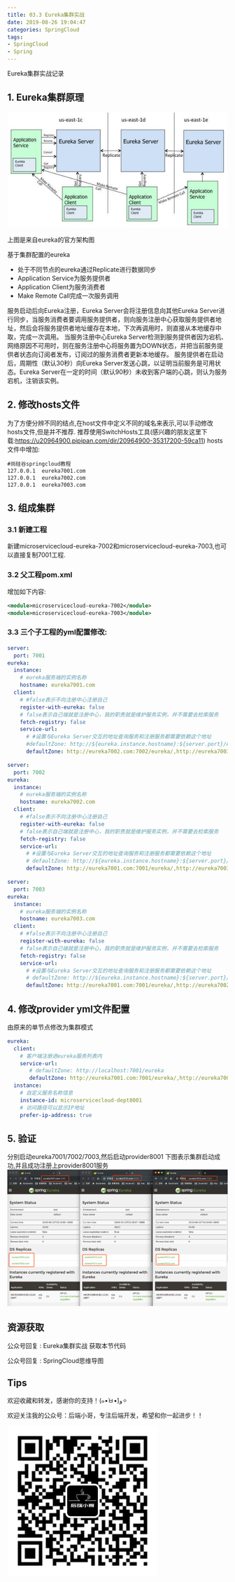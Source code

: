 ```yaml
---
title: 03.3 Eureka集群实战
date: 2019-08-26 19:04:47
categories: SpringCloud
tags:
- SpringCloud
- Spring
---
```


Eureka集群实战记录

<!--more-->

## 1. Eureka集群原理

![](https://raw.githubusercontent.com/lujiahao0708/PicRepo/master/blogPic/SpringCloud/尚硅谷-SpringCloud教程/03.3%20Eureka集群实战/1.eureka-server.png)

上图是来自eureka的官方架构图

基于集群配置的eureka
- 处于不同节点的eureka通过Replicate进行数据同步 
- Application Service为服务提供者 
- Application Client为服务消费者 
- Make Remote Call完成一次服务调用

服务启动后向Eureka注册，Eureka Server会将注册信息向其他Eureka Server进行同步，当服务消费者要调用服务提供者，则向服务注册中心获取服务提供者地址，然后会将服务提供者地址缓存在本地，下次再调用时，则直接从本地缓存中取，完成一次调用。
当服务注册中心Eureka Server检测到服务提供者因为宕机、网络原因不可用时，则在服务注册中心将服务置为DOWN状态，并把当前服务提供者状态向订阅者发布，订阅过的服务消费者更新本地缓存。
服务提供者在启动后，周期性（默认30秒）向Eureka Server发送心跳，以证明当前服务是可用状态。Eureka Server在一定的时间（默认90秒）未收到客户端的心跳，则认为服务宕机，注销该实例。

## 2. 修改hosts文件

为了方便分辨不同的结点,在host文件中定义不同的域名来表示,可以手动修改hosts文件,但是并不推荐.
推荐使用SwitchHosts工具(感兴趣的朋友这里下载:https://u20964900.pipipan.com/dir/20964900-35317200-59ca11)
hosts文件中增加:
```
#尚硅谷springcloud教程
127.0.0.1  eureka7001.com
127.0.0.1  eureka7002.com
127.0.0.1  eureka7003.com
```

## 3. 组成集群
### 3.1 新建工程
新建microservicecloud-eureka-7002和microservicecloud-eureka-7003,也可以直接复制7001工程.

### 3.2 父工程pom.xml
增加如下内容:
```xml
<module>microservicecloud-eureka-7002</module>
<module>microservicecloud-eureka-7003</module>
```

### 3.3 三个子工程的yml配置修改:
```yaml
server:
  port: 7001
eureka:
  instance:
    # eureka服务端的实例名称
    hostname: eureka7001.com
  client:
    # #false表示不向注册中心注册自己
    register-with-eureka: false
    # false表示自己端就是注册中心，我的职责就是维护服务实例，并不需要去检索服务
    fetch-registry: false
    service-url:
      # #设置与Eureka Server交互的地址查询服务和注册服务都需要依赖这个地址
      #defaultZone: http://${eureka.instance.hostname}:${server.port}/eureka/
      defaultZone: http://eureka7002.com:7002/eureka/,http://eureka7003.com:7003/eureka/
```

```yaml
server:
  port: 7002
eureka:
  instance:
    # eureka服务端的实例名称
    hostname: eureka7002.com
  client:
    # #false表示不向注册中心注册自己
    register-with-eureka: false
    # false表示自己端就是注册中心，我的职责就是维护服务实例，并不需要去检索服务
    fetch-registry: false
    service-url:
      # #设置与Eureka Server交互的地址查询服务和注册服务都需要依赖这个地址
      # defaultZone: http://${eureka.instance.hostname}:${server.port}/eureka/
      defaultZone: http://eureka7001.com:7001/eureka/,http://eureka7003.com:7003/eureka/
```

```yaml
server:
  port: 7003
eureka:
  instance:
    # eureka服务端的实例名称
    hostname: eureka7003.com
  client:
    # #false表示不向注册中心注册自己
    register-with-eureka: false
    # false表示自己端就是注册中心，我的职责就是维护服务实例，并不需要去检索服务
    fetch-registry: false
    service-url:
      # #设置与Eureka Server交互的地址查询服务和注册服务都需要依赖这个地址
      # defaultZone: http://${eureka.instance.hostname}:${server.port}/eureka/
      defaultZone: http://eureka7001.com:7001/eureka/,http://eureka7002.com:7002/eureka/
```


## 4. 修改provider yml文件配置
由原来的单节点修改为集群模式
```yaml
eureka:
  client:
    # 客户端注册进eureka服务列表内
    service-url:
       # defaultZone: http://localhost:7001/eureka
       defaultZone: http://eureka7001.com:7001/eureka/,http://eureka7002.com:7002/eureka/,http://eureka7003.com:7003/eureka/
  instance:
    # 自定义服务名称信息
    instance-id: microservicecloud-dept8001
    # 访问路径可以显示IP地址
    prefer-ip-address: true
```

## 5. 验证
分别启动eureka7001/7002/7003,然后启动provider8001
下图表示集群启动成功,并且成功注册上provider8001服务
![](https://raw.githubusercontent.com/lujiahao0708/PicRepo/master/blogPic/SpringCloud/%E5%B0%9A%E7%A1%85%E8%B0%B7-SpringCloud%E6%95%99%E7%A8%8B/03.3%20Eureka%E9%9B%86%E7%BE%A4%E5%AE%9E%E6%88%98/2.eureka-server-result.png)


## 资源获取
公众号回复 : Eureka集群实战 获取本节代码

公众号回复 : SpringCloud思维导图

## Tips
欢迎收藏和转发，感谢你的支持！(๑•̀ㅂ•́)و✧ 

欢迎关注我的公众号：后端小哥，专注后端开发，希望和你一起进步！！

![](https://github.com/lujiahao0708/PicRepo/raw/master/公众号二维码.jpg)
